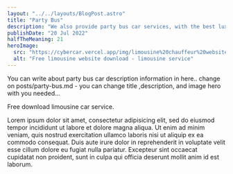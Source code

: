 ```yaml
---
layout: "../../layouts/BlogPost.astro"
title: "Party Bus"
description: "We also provide party bus car services, with the best luxury party bus for you."
publishDate: "20 Jul 2022"
halfTheMeaning: 21
heroImage:
  src: "https://cybercar.vercel.app/img/limousine%20chauffeur%20website3.webp"
  alt: "Free limousine website download - limousine service"
---
```


You can write about party bus car description information in here.. change on posts/party-bus.md - you can change title ,description, and image hero with you needed...

Free download limousine car service.

Lorem ipsum dolor sit amet, consectetur adipisicing elit, sed do eiusmod tempor incididunt ut labore et dolore magna aliqua. Ut enim ad minim veniam, quis nostrud exercitation ullamco laboris nisi ut aliquip ex ea commodo consequat. Duis aute irure dolor in reprehenderit in voluptate velit esse cillum dolore eu fugiat nulla pariatur. Excepteur sint occaecat cupidatat non proident, sunt in culpa qui officia deserunt mollit anim id est laborum.
